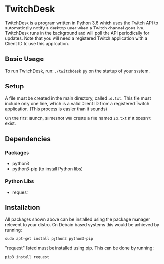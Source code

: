 # TwitchDesk

TwitchDesk is a program written in Python 3.6 which uses the Twitch API to automatically
notify a desktop user when a Twitch channel goes live. TwitchDesk runs in the background and will poll the API periodically for updates. Note that you will need a registered Twitch application with a Client ID to use this application.


## Basic Usage
To run TwitchDesk, run:
`./twitchdesk.py`
on the startup of your system.

## Setup
A file must be created in the main directory, called `id.txt`.
This file must include only one line, which is a valid Client ID
from a registered Twitch application. (This process is easier than it sounds)

On the first launch, slimeshot will create a file named `id.txt` if it doesn't exist.


## Dependencies
### Packages
-   python3
-   python3-pip (to install Python libs)

### Python Libs
-   request

## Installation

All packages shown above can be installed using the package manager relevent to your distro.
On Debain based systems this would be achieved by running:

`sudo apt-get install python3 python3-pip`

"request" listed must be installed using pip. This can be done by running:

`pip3 install request`
